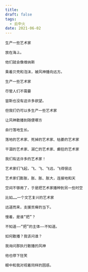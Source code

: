```yaml
---
title: 
draft: false
tags:
  - 云中火
date: 2021-06-02
---
```

	生产一些艺术家
	
	放在海上。
	
	他们就会像维纳斯
	
	乘着贝壳和泡沫，被风神播向远方。
	
	生产一些艺术家
	
	尽管人们不需要
	
	宙斯也没有这许多欲望。
	
	但我们仍可以多生产一些艺术家
	
	让风神散播到随便哪方
	
	自行落地生长。
	
	落地的艺术家、死掉的艺术家、枯萎的艺术家
	
	干涸的艺术家、溺亡的艺术家、癫狂的艺术家
	
	我们有这许多的艺术家！
	
	艺术家们飞起，飞、飞、飞远，飞得很远
	
	艺术家们膨胀，胀、胀、胀大，连接地和天
	
	空间不够用了，于是把艺术家播种到另一些时空
	
	比如……一个文艺复兴的艺术家
	
	远道而来，支援贫瘠的当下。
	
	慢着，是谁“把”？
	
	不知道——“把”的主体——不知道。
	
	如何散播？我该问谁？
	
	我询问那执行散播的风神
	
	他也停下狂笑
	
	眼中和我对视着同样的困惑。